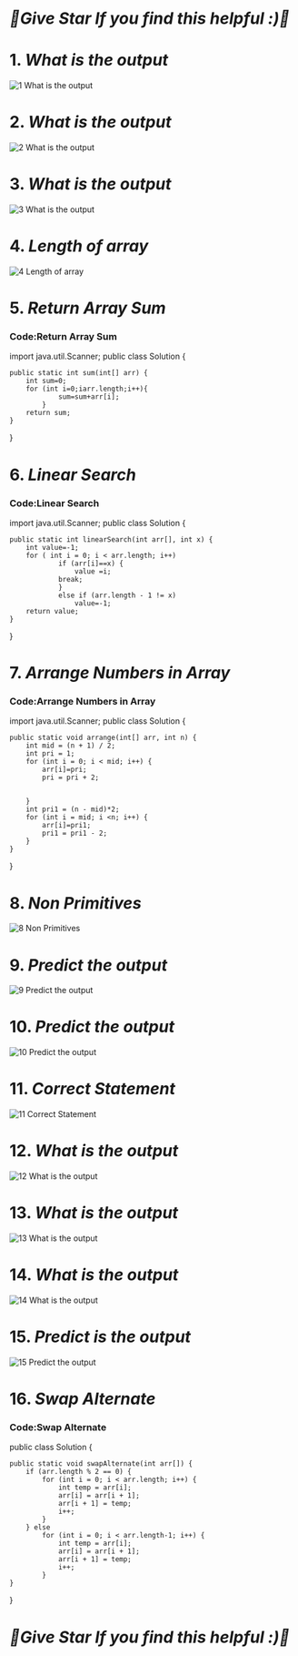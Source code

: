 # ***🌟Give Star If you find this helpful :)🌟***
# 1. ***What is the output***
![1 What is the output](https://user-images.githubusercontent.com/81718623/191872603-431d4a09-2cd6-495c-8ed5-acd3695b34cb.jpg)
# 2. ***What is the output***
![2 What is the output](https://user-images.githubusercontent.com/81718623/191872633-c0da7e0d-6768-491b-9247-d0e827f5a99f.jpg)
# 3. ***What is the output***
![3 What is the output](https://user-images.githubusercontent.com/81718623/191872639-e8334e24-7454-47fe-9a2b-b6300e8c7069.jpg)
# 4. ***Length of array***
![4 Length of array](https://user-images.githubusercontent.com/81718623/191872679-4de5ac3d-c2c9-4f9d-9a32-40572fcaf8a3.jpg)
# 5. ***Return Array Sum***
### Code:Return Array Sum
import java.util.Scanner;
public class Solution {
	
	public static int sum(int[] arr) {
		int sum=0;
        for (int i=0;iarr.length;i++){
                sum=sum+arr[i];
            }
        return sum;
	}

}

# 6. ***Linear Search***
### Code:Linear Search
import java.util.Scanner;
public class Solution {

    public static int linearSearch(int arr[], int x) {
        int value=-1;
		for ( int i = 0; i < arr.length; i++) 
                if (arr[i]==x) {
                    value =i;  
                break;
                }  
                else if (arr.length - 1 != x)
                    value=-1;
        return value;
    }

}

# 7. ***Arrange Numbers in Array***
### Code:Arrange Numbers in Array

import java.util.Scanner;
public class Solution {
    
    public static void arrange(int[] arr, int n) {
        int mid = (n + 1) / 2;
        int pri = 1;
        for (int i = 0; i < mid; i++) {
            arr[i]=pri;
            pri = pri + 2;
            
            
        }
        int pri1 = (n - mid)*2;
        for (int i = mid; i <n; i++) {
            arr[i]=pri1;
            pri1 = pri1 - 2;
        }
    }
}

# 8. ***Non Primitives***
![8 Non Primitives](https://user-images.githubusercontent.com/81718623/191872708-9500ef2c-a7a9-4424-96d7-0af4746abf3a.jpg)
# 9. ***Predict the output***
![9 Predict the output](https://user-images.githubusercontent.com/81718623/191872723-c74ad372-7d1a-41e7-b607-6e2f76a865cf.jpg)
# 10. ***Predict the output***
![10 Predict the output](https://user-images.githubusercontent.com/81718623/191872749-f169b02e-cecc-4f11-9faa-89b7e13f786d.jpg)
# 11. ***Correct Statement***
![11 Correct Statement](https://user-images.githubusercontent.com/81718623/191872753-5cd49d35-d221-4c42-b888-066bde3d6144.jpg)
# 12. ***What is the output***
![12 What is the output](https://user-images.githubusercontent.com/81718623/191872781-b2b4bd17-48da-4af7-9df7-51bde6c9fa7d.jpg)
# 13. ***What is the output***
![13 What is the output](https://user-images.githubusercontent.com/81718623/191872786-a1f32858-0ed4-4325-aa48-b5defd2a2db1.jpg)
# 14. ***What is the output***
![14 What is the output](https://user-images.githubusercontent.com/81718623/191872792-31303ac7-18ba-40da-8039-d8c9f2c69eae.jpg)
# 15. ***Predict is the output***
![15 Predict the output](https://user-images.githubusercontent.com/81718623/191872804-01999c73-69bb-4d51-abf7-cc031af1e433.jpg)
# 16. ***Swap Alternate***
### Code:Swap Alternate
public class Solution {
    
    public static void swapAlternate(int arr[]) {
    	if (arr.length % 2 == 0) {
            for (int i = 0; i < arr.length; i++) {
                int temp = arr[i];
                arr[i] = arr[i + 1];
                arr[i + 1] = temp;
                i++;
            }
        } else
            for (int i = 0; i < arr.length-1; i++) {
                int temp = arr[i];
                arr[i] = arr[i + 1];
                arr[i + 1] = temp;
                i++;
            }
    }
    
}









# ***🌟Give Star If you find this helpful :)🌟***
